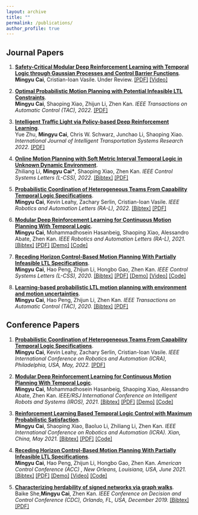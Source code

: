 ```yaml
---
layout: archive
title: ""
permalink: /publications/
author_profile: true
---
```

## Journal Papers
<div class="infoblock">
<div class="blocktitle"></div>
<div class="blockcontent">  
<ol>

<li><p><a href="https://arxiv.org/abs/2109.02791"><b>Safety-Critical Modular Deep Reinforcement Learning with Temporal Logic through Gaussian Processes and Control Barrier Functions</b></a>.<br /> <b>Mingyu Cai</b>, Cristian-Ioan Vasile. Under Review.
<a href="https://arxiv.org/abs/2109.02791">[PDF]</a> <a href="https://www.youtube.com/watch?v=fkCyAgx_FWM">[Video]</a> </p>
</li>
  
<li><p><a href="https://ieeexplore.ieee.org/abstract/document/9664320"><b>Optimal Probabilistic Motion Planning with Potential Infeasible LTL Constraints</b></a>.<br /> <b>Mingyu Cai</b>, Shaoping Xiao, Zhijun Li, Zhen Kan. <em> IEEE Transactions on Automatic Control (TAC), 2022.</em>  <a href="/papers/2022_TAC_Optimal.pdf">[PDF]</a> </p>
</li>
  
<li><p><a href="https://link.springer.com/article/10.1007/s13177-022-00321-5"><b>Intelligent Traffic Light via Policy-based Deep Reinforcement Learning</b></a>.<br /> Yue Zhu, <b>Mingyu Cai</b>, Chris W. Schwarz, Junchao Li, Shaoping Xiao. <em> International Journal of Intelligent Transportation Systems Research 2022.</em>  <a href="/papers/2022_Transportation.pdf">[PDF]</a> </p>
</li>
  
<li><p><a href="https://ieeexplore.ieee.org/document/9687668"><b>Online Motion Planning with Soft Metric Interval Temporal Logic in Unknown Dynamic Environment</b></a>.<br /> Zhiliang Li, <b>Mingyu Cai*</b>, Shaoping Xiao, Zhen Kan. <em> IEEE Control Systems Letters (L-CSS), 2022.</em> <a href="/papers/Bib/2022_L-CSS.txt">[Bibtex]</a> <a href="/papers/2022_L-CSS.pdf">[PDF]</a> </p>
</li>
  
<li><p><a href="https://ieeexplore.ieee.org/abstract/document/9664260"><b>Probabilistic Coordination of Heterogeneous Teams From Capability Temporal Logic Specifications</b></a>.<br /> <b>Mingyu Cai</b>, Kevin Leahy, Zachary Serlin, Cristian-Ioan Vasile. <em> IEEE Robotics and Automation Letters (RA-L), 2022.</em> <a href="/papers/Bib/2021_RA-L_Hetro.txt">[Bibtex]</a> <a href="/papers/2022_RA-L_Hetro.pdf">[PDF]</a> </p>
</li>
  
<li><p><a href="https://ieeexplore.ieee.org/document/9506925"><b>Modular Deep Reinforcement Learning for Continuous Motion Planning With Temporal Logic</b></a>.<br /> <b>Mingyu Cai</b>, Mohammadhosein Hasanbeig, Shaoping Xiao, Alessandro Abate, Zhen Kan. <em> IEEE Robotics and Automation Letters (RA-L), 2021.</em>
<a href="/papers/Bib/2021_RA-L_Modular.txt">[Bibtex]</a> <a href="/papers/2021_RA-L_modular.pdf">[PDF]</a> <a href="https://github.com/mingyucai/Modular_Deep_RL_E-LDGBA">[Demo]</a> <a href="https://github.com/mingyucai/Modular_Deep_RL_E-LDGBA">[Code]</a></p>
</li>
  
<li><p><a href="https://ieeexplore.ieee.org/abstract/document/9234439"><b>Receding Horizon Control-Based Motion Planning With Partially Infeasible LTL Specifications</b></a>.<br /> <b>Mingyu Cai</b>, Hao Peng, Zhijun Li, Hongbo Gao, Zhen Kan. <em> IEEE Control Systems Letters (L-CSS), 2020.</em>
 <a href="/papers/Bib/2020_LCSS_MPC.txt">[Bibtex]</a> <a href="/papers/2020_LCSS_MPC.pdf">[PDF]</a> <a href="https://mingyucai.github.io/personal_page/Model_Predictive_Conrol-LTL.html">[Demo]</a> <a href="https://www.youtube.com/watch?v=16j6TmVUrTk&t=2s">[Video]</a> <a href="https://github.com/mingyucai/Model_Predictive_Conrol-LTL">[Code]</a></p>
</li>
  
<li><p><a href="https://ieeexplore.ieee.org/abstract/document/9133331"><b>Learning-based probabilistic LTL motion planning with environment and motion uncertainties</b></a>.<br /><b>Mingyu Cai</b>, Hao Peng, Zhijun Li, Zhen Kan. <em> IEEE Transactions on Automatic Control (TAC), 2020.</em>
 <a href="/papers/Bib/2020_TAC_RL.txt">[Bibtex]</a> <a href="/papers/2020_TAC_RL.pdf">[PDF]</a> </p>
</li>
</ol>
</div></div>


## Conference Papers
<div class="infoblock">
<div class="blocktitle"></div>
<div class="blockcontent">
<ol>

<li><p><a href="https://ieeexplore.ieee.org/abstract/document/9664260"><b>Probabilistic Coordination of Heterogeneous Teams From Capability Temporal Logic Specifications</b></a>.<br /> <b>Mingyu Cai</b>, Kevin Leahy, Zachary Serlin, Cristian-Ioan Vasile. <em> IEEE International Conference on Robotics and Automation (ICRA), Philadelphia, USA, May, 2022.</em> <a href="/papers/2022_RA-L_Hetro.pdf">[PDF]</a> </p>
</li>
  
<li><p><a href="https://ieeexplore.ieee.org/document/9506925"><b>Modular Deep Reinforcement Learning for Continuous Motion Planning With Temporal Logic</b></a>.<br /> <b>Mingyu Cai</b>, Mohammadhosein Hasanbeig, Shaoping Xiao, Alessandro Abate, Zhen Kan. <em> IEEE/RSJ International Conference on Intelligent Robots and Systems (IROS), 2021.</em>
<a href="/papers/Bib/2021_RA-L_Modular.txt">[Bibtex]</a> <a href="/papers/2021_RA-L_modular.pdf">[PDF]</a> <a href="https://github.com/mingyucai/Modular_Deep_RL_E-LDGBA">[Demo]</a> <a href="https://github.com/mingyucai/Modular_Deep_RL_E-LDGBA">[Code]</a></p>
</li>
  
<li><p><a href="https://ieeexplore.ieee.org/document/9561903"><b>Reinforcement Learning Based Temporal Logic Control with Maximum Probabilistic Satisfaction</b></a>.<br /><b>Mingyu Cai</b>, Shaoping Xiao, Baoluo Li, Zhiliang Li, Zhen Kan. <em> IEEE International Conference on Robotics and Automation (ICRA). Xian, China, May 2021.</em>
 <a href="/papers/Bib/2021_ICRA.txt">[Bibtex]</a> <a href="/papers/ICRA.pdf">[PDF]</a> <a href="https://github.com/mingyucai/E-LDGBA_RL">[Code]</a></p>
</li>
  
<li><p><a href="https://ieeexplore.ieee.org/abstract/document/9234439/"><b>Receding Horizon Control-Based Motion Planning With Partially Infeasible LTL Specifications</b></a>.<br /><b>Mingyu Cai</b>, Hao Peng, Zhijun Li, Hongbo Gao, Zhen Kan. <em> American Control Conference (ACC) , New Orleans, Louisiana, USA, June 2021.</em>
 <a href="/papers/Bib/2020_LCSS_MPC.txt">[Bibtex]</a> <a href="/papers/2020_LCSS_MPC.pdf">[PDF]</a> <a href="https://mingyucai.github.io/personal_page/Model_Predictive_Conrol-LTL.html">[Demo]</a> <a href="https://www.youtube.com/watch?v=16j6TmVUrTk&t=2s">[Video]</a> <a href="https://github.com/mingyucai/Model_Predictive_Conrol-LTL">[Code]</a></p>
</li>
  
<li><p><a href="https://ieeexplore.ieee.org/abstract/document/9029637"><b>Characterizing herdability of signed networks via graph walks</b></a>.<br /> Baike She,<b>Mingyu Cai</b>, Zhen Kan. <em> IEEE Conference on Decision and Control Conference (CDC), Orlando, FL, USA, December 2019.</em> 
<a href="/papers/Bib/2019_CDC_network.txt">[Bibtex]</a> <a href="/papers/2019_CDC_network.pdf">[PDF]</a> </p>
</li>
</ol>
</div></div>


